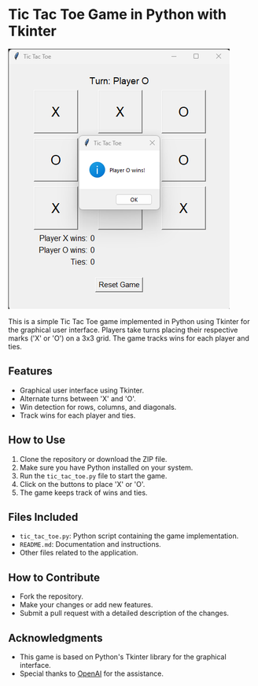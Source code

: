 # Tic Tac Toe Game in Python with Tkinter

![Tic Tac Toe Screenshot](https://github.com/escalanteaj/Tic-Tac-Toe-App/blob/master/Screenshot%202023-11-20%20175403.png?raw=true)

This is a simple Tic Tac Toe game implemented in Python using Tkinter for the graphical user interface. Players take turns placing their respective marks ('X' or 'O') on a 3x3 grid. The game tracks wins for each player and ties.

## Features

- Graphical user interface using Tkinter.
- Alternate turns between 'X' and 'O'.
- Win detection for rows, columns, and diagonals.
- Track wins for each player and ties.

## How to Use

1. Clone the repository or download the ZIP file.
2. Make sure you have Python installed on your system.
3. Run the `tic_tac_toe.py` file to start the game.
4. Click on the buttons to place 'X' or 'O'.
5. The game keeps track of wins and ties.

## Files Included

- `tic_tac_toe.py`: Python script containing the game implementation.
- `README.md`: Documentation and instructions.
- Other files related to the application.

## How to Contribute

- Fork the repository.
- Make your changes or add new features.
- Submit a pull request with a detailed description of the changes.

## Acknowledgments

- This game is based on Python's Tkinter library for the graphical interface.
- Special thanks to [OpenAI](https://www.openai.com/) for the assistance.
